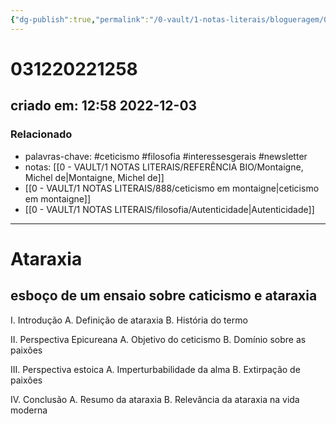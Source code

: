 ```yaml
---
{"dg-publish":true,"permalink":"/0-vault/1-notas-literais/blogueragem/031220221258/","tags":["ceticismo","filosofia","interessesgerais","newsletter"],"dgHomeLink":true,"dgShowLocalGraph":true,"dgShowFileTree":true,"dgEnableSearch":true,"noteIcon":""}
---
```


# 031220221258
## criado em: 12:58 2022-12-03

### Relacionado
- palavras-chave: #ceticismo #filosofia #interessesgerais #newsletter 
- notas:  [[0 - VAULT/1 NOTAS LITERAIS/REFERÊNCIA BIO/Montaigne, Michel de\|Montaigne, Michel de]]
- [[0 - VAULT/1 NOTAS LITERAIS/888/ceticismo em montaigne\|ceticismo em montaigne]]
- [[0 - VAULT/1 NOTAS LITERAIS/filosofia/Autenticidade\|Autenticidade]]
---
# Ataraxia
## esboço de um ensaio sobre caticismo e ataraxia

I. Introdução 
A. Definição de ataraxia 
B. História do termo 

II. Perspectiva Epicureana 
A. Objetivo do ceticismo 
B. Domínio sobre as paixões 

III. Perspectiva estoica 
A. Imperturbabilidade da alma 
B. Extirpação de paixões 

IV. Conclusão 
A. Resumo da ataraxia 
B. Relevância da ataraxia na vida moderna

